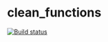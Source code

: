 # clean_functions

[![Build status](https://ci.appveyor.com/api/projects/status/d9yay2uwvh32bnmq?svg=true)](https://ci.appveyor.com/project/BorisKaminskiy/clean-functions)
